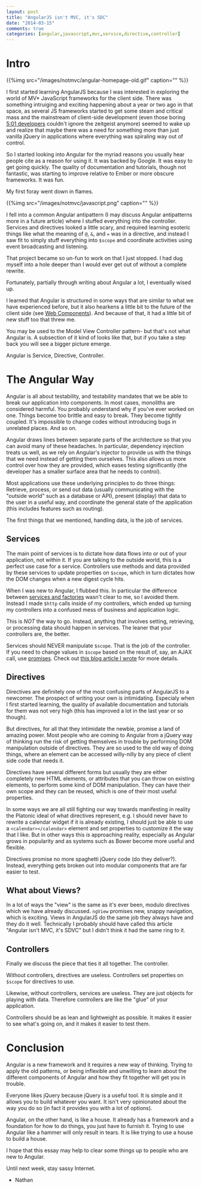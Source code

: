 ```yaml
---
layout: post
title: "AngularJS isn't MVC, it's SDC"
date: "2014-03-15"
comments: true
categories: [angular,javascript,mvc,service,directive,controller]
---
```


# Intro

{{%img src="/images/notmvc/angular-homepage-old.gif" caption="" %}}

I first started learning AngularJS because I was interested in exploring the world of MV&#42; JavaScript frameworks for the client side.  There was something intruiging and exciting happening about a year or two ago in that space, as several JS frameworks started to get some steam and critical mass and the mainstream of client-side development (even those boring [5:01 developers](http://www.hanselman.com/blog/501DevelopersFamilyAndExcitementAboutTheCraft.aspx) couldn't ignore the zeitgeist anymore) seemed to wake up and realize that maybe there was a need for something more than just vanilla jQuery in applications where everything was spiraling way out of control.

So I started looking into Angular for the myriad reasons you usually hear people cite as a reason for using it.  It was backed by Google.  It was easy to get going quickly.  The quality of documentation and tutorials, though not fantastic, was starting to improve relative to Ember or more obscure frameworks.  It was fun.

My first foray went down in flames.

{{%img src="/images/notmvc/javascript.png" caption="" %}}

I fell into a common Angular antipattern (I may discuss Angular antipatterns more in a future article) where I stuffed everything into the controller.  Services and directives looked a little scary, and required learning esoteric things like what the meaning of `@`, `&`, and `=` was in a directive, and instead I saw fit to simply stuff everything into `$scope` and coordinate activities using event broadcasting and listening.

That project became so un-fun to work on that I just stopped.  I had dug myself into a hole deeper than I would ever get out of without a complete rewrite.

Fortunately, partially through writing about Angular a lot, I eventually wised up.

I learned that Angular is structured in some ways that are similar to what we have experienced before, but it also hearkens a little bit to the future of the client side (see [Web Components](http://www.w3.org/TR/components-intro/)).  And because of that, it had a little bit of new stuff too that threw me.

You may be used to the Model View Controller pattern- but that's not what Angular is.   A subsection of it kind of looks like that, but if you take a step back you will see a bigger picture emerge.

Angular is Service, Directive, Controller.

# The Angular Way

Angular is all about testability, and testability mandates that we be able to break our application into components.  In most cases, monoliths are considered harmful.  You probably understand why if you've ever worked on one.  Things become too brittle and easy to break.  They become tightly coupled.  It's impossible to change codes without introducing bugs in unrelated places.  And so on.

Angular draws lines between separate parts of the architecture so that you can avoid many of these headaches.  In particular, dependency injection treats us well, as we rely on Angular's injector to provide us with the things that we need instead of getting them ourselves.  This also allows us more control over how they are provided, which eases testing significantly (the developer has a smaller surface area that he needs to control).

Most applications use these underlying principles to do three things: Retrieve, process, or send out data (usually communicating with the "outside world" such as a database or API), present (display) that data to the user in a useful way, and coordinate the general state of the application (this includes features such as routing).

The first things that we mentioned, handling data, is the job of services.

## Services

The main point of services is to dictate how data flows into or out of your application, not within it.  If you are talking to the outside world, this is a perfect use case for a service.  Controllers use methods and data provided by these services to update properties on `$scope`, which in turn dictates how the DOM changes when a new digest cycle hits.

When I was new to Angular, I flubbed this.  In particular the difference between [services and factories](http://stackoverflow.com/questions/15666048/angular-js-service-vs-provider-vs-factory) wasn't clear to me, so I avoided them.  Instead I made `$http` calls inside of my controllers, which ended up turning my controllers into a confused mess of business and application logic.

This is *NOT* the way to go.  Instead, anything that involves setting, retrieving, or processing data should happen in services.  The leaner that your controllers are, the better.

Services should NEVER manipulate `$scope`.  That is the job of the controller.  If you need to change values in `$scope` based on the result of, say, an AJAX call, use [promises](http://docs.angularjs.org/api/ng/service/$q).  Check out [this blog article I wrote](/blog/2014/01/04/5-smooth-angularjs-application-tips/) for more details.

## Directives

Directives are definitely one of the most confusing parts of AngularJS to a newcomer.  The prospect of writing your own is intimidating.  Especialy when I first started learning, the quality of available documentation and tutorials for them was not very high (this has improved a lot in the last year or so though).  

But directives, for all that they intimidate the newbie, promise a land of amazing power.  Most people who are coming to Angular from a jQuery way of thinking run the risk of getting themselves in trouble by performing DOM manipulation outside of directives.  They are so used to the old way of doing things, where an element can be accessed willy-nilly by any piece of client side code that needs it.

Directives have several different forms but usually they are either completely new HTML elements, or attributes that you can throw on existing elements, to perform some kind of DOM manipulation.  They can have their own scope and they can be reused, which is one of their most useful properties.

In some ways we are all still fighting our way towards manifesting in reality the Platonic ideal of what directives represent, e.g. I should never have to rewrite a calendar widget if it is already existing, I should just be able to use a `<calendar></calendar>` element and set properties to customize it the way that I like.  But in other ways this *is* approaching reality, especially as Angular grows in popularity and as systems such as Bower become more useful and flexible.

Directives promise no more spaghetti jQuery code (do they deliver?).  Instead, everything gets broken out into modular components that are far easier to test.

## What about Views?

In a lot of ways the "view" is the same as it's ever been, modulo directives which we have already discussed.  `ngView` promises new, snappy navigation, which is exciting.  Views in AngularJS do the same job they always have and they do it well.  Technically I probably should have called this article "Angular isn't MVC, it's SDVC" but I didn't think it had the same ring to it.

## Controllers

Finally we discuss the piece that ties it all together.  The controller.

Without controllers, directives are useless.  Controllers set properties on `$scope` for directives to use.

Likewise, without controllers, services are useless.  They are just objects for playing with data.  Therefore controllers are like the "glue" of your application.

Controllers should be as lean and lightweight as possible.  It makes it easier to see what's going on, and it makes it easier to test them.

# Conclusion

Angular is a new framework and it requires a new way of thinking.  Trying to apply the old patterns, or being inflexible and unwilling to learn about the different components of Angular and how they fit together will get you in trouble.

Everyone likes jQuery because jQuery is a useful tool.  It is simple and it allows you to build whatever you want.  It isn't very opinionated about the way you do so (in fact it provides you with a lot of options).

Angular, on the other hand, is like a house.  It already has a framework and a foundation for how to do things, you just have to furnish it.  Trying to use Angular like a hammer will only result in tears.  It is like trying to use a house to build a house.

I hope that this essay may help to clear some things up to people who are new to Angular.

Until next week, stay sassy Internet.

- Nathan

